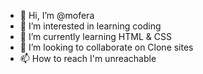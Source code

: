 - 👋 Hi, I’m @mofera
- 👀 I’m interested in learning coding
- 🌱 I’m currently learning HTML & CSS
- 💞️ I’m looking to collaborate on Clone sites
- 📫 How to reach I'm unreachable

<!---
moferaisreal/moferaisreal is a ✨ special ✨ repository because its `README.md` (this file) appears on your GitHub profile.
You can click the Preview link to take a look at your changes.
--->
